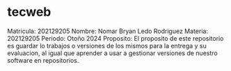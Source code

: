 # tecweb
Matricula:    202129205
Nombre:       Nomar Bryan Ledo Rodriguez
Materia:      202129205
Periodo:      Otoño 2024
Proposito:    El proposito de este repositorio es guardar lo trabajos o versiones de los mismos para la entrega y su evaluacion, al igual que aprender a usar a gestionar versiones de nuestro software en repositorios.
